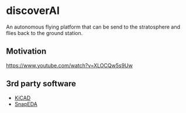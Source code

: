 # discoverAI

An autonomous flying platform that can be send to the stratosphere and flies back to the ground station.

## Motivation
https://www.youtube.com/watch?v=XLOCQw5s9Uw

## 3rd party software
- [KiCAD](http://kicad-pcb.org/)
- [SnapEDA](https://www.snapeda.com)
